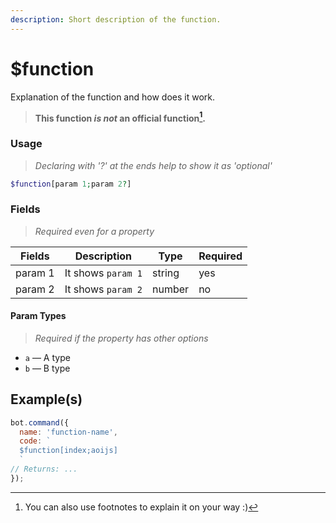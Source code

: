 ```yaml
---
description: Short description of the function.
---
```


# $function 

Explanation of the function and how does it work.

> **This function *is not* an official function[^1].**

### Usage
 
> *Declaring with '?' at the ends help to show it as 'optional'*

```php
$function[param 1;param 2?]
```

### Fields 

> *Required even for a property*

| Fields | Description | Type | Required |
|--------|-------------|------|----------|
| param 1 | It shows `param 1` | string | yes |
| param 2 | It shows `param 2` | number | no |

#### Param Types 
> *Required if the property has other options*

* `a` — A type
* `b` — B type

## Example(s)

```javascript
bot.command({
  name: 'function-name',
  code: `
  $function[index;aoijs]
  `
// Returns: ...
});
```

[^1]: You can also use footnotes to explain it on your way :)
